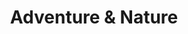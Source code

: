 ---
layout: article
title: Adventure & Nature
class: adventure-and-nature
nav-order: 5
intro: >
  There are myriad adventures to be had in South Africa, from the world’s highest bridge bungee to close encounters with great white sharks. Venture into Big Five territory in one of the spectacular national parks, skydive over the Cape beaches or hike in the epic mountain regions.


features:

  - title: Oribi Gorge Adventures
    location: Kwazulu Natal
    description: >
      Oribi Gorge is equally renowned for its dramatic scenery as it is for its exhilarating wilderness activities. Gorge swings, abseiling, mountain biking and white water rafting come standard with a visit to this popular adventure destination. Awesome hikes in the surrounding reserve round off the experience.
    link: https://ad.doubleclick.net/ddm/trackclk/N5532.1692340SECRETESCAPES.COM/B9371472.127477401;dc_trk_aid=300479081;dc_trk_cid=68261300;dc_lat=;dc_rdid=;tag_for_child_directed_treatment=

  - title: Shark Cage-diving
    location: South African Coast
    description: >
      Enter the domain of the great white shark from the safety of a shark cage and witness these uber-predators in their natural environment as they come over and check you out. While shark cage-diving is perfectly safe, it is not an activity for the shy or fainthearted!
    link: https://ad.doubleclick.net/ddm/trackclk/N5532.1692340SECRETESCAPES.COM/B9371472.127477402;dc_trk_aid=300478585;dc_trk_cid=68261300;dc_lat=;dc_rdid=;tag_for_child_directed_treatment=

  - title: Whale Watching
    location: Hermanus
    description: >
      Whether you visit South Africa’s whale-watching capital Hermanus or choose a scenic spot along the Garden Route or Wild Coast, seeing these marine giants in their natural environment is an experience that you won’t want to miss.
    link: https://ad.doubleclick.net/ddm/trackclk/N5532.1692340SECRETESCAPES.COM/B9371472.127477403;dc_trk_aid=300494451;dc_trk_cid=68261300;dc_lat=;dc_rdid=;tag_for_child_directed_treatment=

  - title: Canopy Tours
    location: Tsitsikamma Forest
    description: >
      Canopy Tours afford you a perspective on the fauna and flora of the forest that few human beings would ordinarily experience. See amazing sights while you learn about the forest and soar from platform to platform as free as a bird on a remarkable system of pulleys and wires.
    link: https://ad.doubleclick.net/ddm/trackclk/N5532.1692340SECRETESCAPES.COM/B9371472.127477404;dc_trk_aid=300491355;dc_trk_cid=68261300;dc_lat=;dc_rdid=;tag_for_child_directed_treatment=

  - title: Soweto's bungee jump
    location: Johannesburg
    description: >
      The Soweto bungee jump adds a whole new dimension to sightseeing in this famous township. Bridging the gap between adventure and township tourism, it allows visitors to enjoy one of its most famous landmarks like never before. Soweto bungee jumps and swings will have you falling head over heels for this township in no time.
    link: https://ad.doubleclick.net/ddm/trackclk/N5532.1692340SECRETESCAPES.COM/B9371472.127477405;dc_trk_aid=300497416;dc_trk_cid=68261300;dc_lat=;dc_rdid=;tag_for_child_directed_treatment=

  - title: Riding the dunes in Eastern Cape
    location: Eastern Cape
    description: >
      Sand sledding and sandboarding replace one beautiful natural formation with another – sand for snow – as the venue for seeing how fast you can get to the bottom. The main difference between the two activities? With sand sledding you sit, and with sandboarding you stand.
    link: https://ad.doubleclick.net/ddm/trackclk/N5532.1692340SECRETESCAPES.COM/B9371472.127477406;dc_trk_aid=300496485;dc_trk_cid=68261300;dc_lat=;dc_rdid=;tag_for_child_directed_treatment=
---